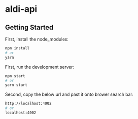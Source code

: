 # aldi-api

## Getting Started
First, install the node_modules:

```bash
npm install
# or
yarn
```

First, run the development server:

```bash
npm start
# or
yarn start
```

Second, copy the below url and past it onto brower search bar:

```bash
http://localhost:4002
# or
localhost:4002
```
